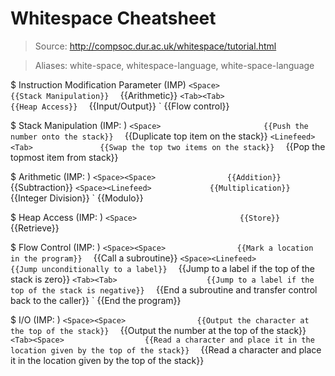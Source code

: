 # Whitespace Cheatsheet

> Source: http://compsoc.dur.ac.uk/whitespace/tutorial.html

> Aliases: white-space, whitespace-language, white-space-language

$ Instruction Modification Parameter (IMP)
    `<Space>                       {{Stack Manipulation}} 
    `<Tab><Space>                  {{Arithmetic}} 
    `<Tab><Tab>                    {{Heap Access}} 
    `<Tab><Linefeed>               {{Input/Output}} 
    `<Linefeed>                    {{Flow control}} 

$ Stack Manipulation (IMP: <Space>)
    `<Space>                       {{Push the number onto the stack}} 
    `<Linefeed><Space>             {{Duplicate top item on the stack}} 
    `<Linefeed><Tab>               {{Swap the top two items on the stack}} 
    `<Linefeed><Linefeed>          {{Pop the topmost item from stack}} 

$ Arithmetic (IMP: <Tab><Space>)
    `<Space><Space>                {{Addition}} 
    `<Space><Tab>                  {{Subtraction}} 
    `<Space><Linefeed>             {{Multiplication}} 
    `<Tab><Space>                  {{Integer Division}} 
    `<Tab><Tab>                    {{Modulo}} 

$ Heap Access (IMP: <Tab><Tab>)
    `<Space>                       {{Store}} 
    `<Tab>                         {{Retrieve}} 

$ Flow Control (IMP: <Linefeed>)
    `<Space><Space>                {{Mark a location in the program}} 
    `<Space><Tab>                  {{Call a subroutine}} 
    `<Space><Linefeed>             {{Jump unconditionally to a label}} 
    `<Tab><Space>                  {{Jump to a label if the top of the stack is zero}} 
    `<Tab><Tab>                    {{Jump to a label if the top of the stack is negative}} 
    `<Tab><Linefeed>               {{End a subroutine and transfer control back to the caller}} 
    `<Linefeed><Linefeed>          {{End the program}} 

$ I/O (IMP: <Tab><Linefeed>)
    `<Space><Space>                {{Output the character at the top of the stack}} 
    `<Space><Tab>                  {{Output the number at the top of the stack}} 
    `<Tab><Space>                  {{Read a character and place it in the location given by the top of the stack}} 
    `<Tab><Tab>                    {{Read a character and place it in the location given by the top of the stack}} 


